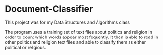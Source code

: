 # Document-Classifier

This project was for my Data Structures and Algorithms class.

The program uses a training set of text files about politics and religion in order to count which words appear most fequently.
It then is able to read in other politics and religion text files and able to classify them as either political or religious.

